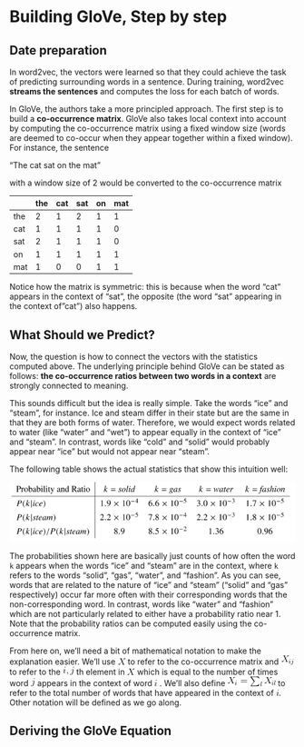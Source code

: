 # Building GloVe, Step by step

## Date preparation

In word2vec, the vectors were learned so that they could achieve the task of predicting surrounding words in a sentence.  During training, word2vec **streams the sentences** and computes the loss for each batch of words.

In GloVe, the authors take a more principled approach. The first step is to build a **co-occurrence matrix**. GloVe also takes local context into account by computing the co-occurrence matrix using a fixed window size (words are deemed to co-occur when they appear together within a fixed window). For instance, the sentence

“The cat sat on the mat”

with a window size of  2 would be converted to the co-occurrence matrix

| | the | cat | sat | on | mat |
|-| --- | --- | --- | -- | --- |
| the | 2 | 1 | 2 | 1 | 1 |
| cat | 1 | 1 | 1 | 1 | 0 |
| sat | 2 | 1 | 1 | 1 | 0 |
| on  | 1 | 1 | 1 | 1 | 1 |
| mat | 1 | 0 | 0 | 1 | 1 |

Notice how the matrix is symmetric: this is because when the word “cat” appears in the context of “sat”, the opposite (the word “sat” appearing in the context of”cat”) also happens.

## What Should we Predict?

Now, the question is how to connect the vectors with the statistics computed above. The underlying principle behind GloVe can be stated as follows: **the co-occurrence ratios between two words in a context** are strongly connected to meaning.

This sounds difficult but the idea is really simple. Take the words “ice” and “steam”, for instance. Ice and steam differ in their state but are the same in that they are both forms of water. Therefore, we would expect words related to water (like “water” and “wet”) to appear equally in the context of “ice” and “steam”. In contrast, words like “cold” and “solid” would probably appear near “ice” but would not appear near “steam”.

The following table shows the actual statistics that show this intuition well:

![](./images/58.png)

The probabilities shown here are basically just counts of how often the word `k` appears when the words “ice” and “steam” are in the context, where `k`  refers to the words “solid”, “gas”, “water”, and “fashion”. As you can see, words that are related to the nature of “ice” and “steam” (“solid” and “gas” respectively) occur far more often with their corresponding words that the non-corresponding word. In contrast, words like “water” and “fashion” which are not particularly related to either have a probability ratio near 1. Note that the probability ratios can be computed easily using the co-occurrence matrix.

From here on, we’ll need a bit of mathematical notation to make the explanation easier. We’ll use ![X](./images/X.png) to refer to the co-occurrence matrix and ![X_ij](./images/X_ij.png)  to refer to the ![ij](./images/ij.png) th element in ![X](./images/X.png) which is equal to the number of times word ![j](./images/j.png) appears in the context of word ![i](./images/i.png) . We’ll also define ![X_i](./images/X_i.png)  to refer to the total number of words that have appeared in the context of ![i](./images/i.png). Other notation will be defined as we go along.

## Deriving the GloVe Equation